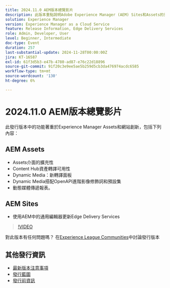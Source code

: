 ```yaml
---
title: 2024.11.0 AEM版本總覽影片
description: 此版本重點說明Adobe Experience Manager (AEM) Sites和Assets的重要更新，包括增強的介面擴充性、新的轉譯選項、進階影像修飾元，以及使用AEM中的通用編輯器改善Edge Delivery Services。
solution: Experience Manager
version: Experience Manager as a Cloud Service
feature: Release Information, Edge Delivery Services
role: Admin, Developer, User
level: Beginner, Intermediate
doc-type: Event
duration: 257
last-substantial-update: 2024-11-28T00:00:00Z
jira: KT-16587
exl-id: 61f3d5b3-e47b-4780-ad87-e76c22d18896
source-git-commit: 91f20c3e9ee5ae5b259d5cb3da476974acdc6585
workflow-type: tm+mt
source-wordcount: '130'
ht-degree: 6%

---
```


# 2024.11.0 AEM版本總覽影片

此發行版本中的功能著重於Experience Manager Assets和網站創新，包括下列內容：

## AEM Assets

* Assets介面的擴充性&#x200B;
* Content Hub資產轉譯可用性&#x200B;
* Dynamic Media：新轉譯面板&#x200B;
* Dynamic Media搭配OpenAPI&#x200B;進階影像修飾詞和預設集&#x200B;
* 動態媒體傳遞報表&#x200B;。

## AEM Sites

* 使用AEM中的通&#x200B;用編輯器更新Edge Delivery Services

>[!VIDEO](https://video.tv.adobe.com/v/3440920/?learn=on&enablevpops)

對此版本有任何問題嗎？  在[Experience League Communities](https://adobe.ly/3ZKpM0u)中討論發行版本

## 其他發行資訊

* [最新版本注意事項](https://experienceleague.adobe.com/docs/experience-manager-cloud-service/content/release-notes/home.html?lang=zh-Hant)
* [發行藍圖](https://experienceleague.adobe.com/docs/experience-manager-release-information/aem-release-updates/update-releases-roadmap.html?lang=zh-Hant)
* [發行前資訊](https://experienceleague.adobe.com/docs/experience-manager-cloud-service/content/release-notes/prerelease.html?lang=zh-Hant)
